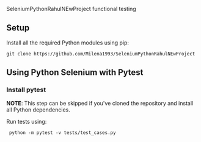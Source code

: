 SeleniumPythonRahulNEwProject functional testing 

## Setup

Install all the required Python modules using pip:

```shell
git clone https://github.com/Milena1993/SeleniumPythonRahulNEwProject
```

## Using Python Selenium with Pytest
### Install pytest

**NOTE**: This step can be skipped if you've cloned the repository and install all Python dependencies.

Run tests using: 
```shell
 python -m pytest -v tests/test_cases.py
```
